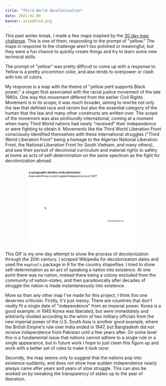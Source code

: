 ```yaml
---
title: "Third World decolonization"
date: 2021-01-09
banner: assembled.png
---
```


This past winter break, I made a few maps inspired by the [30 day map challenge](https://github.com/tjukanovt/30DayMapChallenge). This is one of them, responding to the prompt of "yellow." The maps in response to the challenge aren't too polished or meaningful, but they were a fun chance to quickly create things and try to learn some new technical skills. 

The prompt of "yellow" was pretty difficult to come up with a response to. Yellow is a pretty uncommon color, and also tends to overpower or clash with lots of colors. 

My response is a map with the theme of "yellow peril supports Black power," a slogan first associated with the racial justice movement of the late 1960s. One way this movement differed from the earlier Civil Rights Movement is in its scope; it was much broader, aiming to rewrite not only the law that defined race and racism but also the essential category of the human that the law and many other constructs are written over. The scope of the movement was also profoundly international, coming at a moment when many Third World nations had newly "received" their independence or were fighting to obtain it. Movements like the Third World Liberation Front consciously identified themselves with these international struggles ("Third World Liberation Front" being a homage to the Algerian National Liberation Front, the National Liberation Front for South Vietnam, and many others), and saw their pursuit of decolonial curriculum and material rights to safety at home as acts of self-determination on the same spectrum as the fight for decolonization abroad.

<img src= "assembled.gif" alt="GIF of liberation dates of Asian and African countries." style="width: 70%; position: relative; left: 50%; transform: translate(-50%, 0)"/>


This GIF is my one-day attempt to show the process of decolonization through the 20th century. I scraped Wikipedia for decolonization dates and used the `maptools` package in R for the country shapefiles. I tried to show self-determination as an act of speaking a nation into existence. At one point there was no nation, instead there being a colony excluded from the community of nation-states, and then paradoxically after decades of struggle the nation is made instantaneously into existence. 

More so than any other map I've made for this project, I think this one deserves criticism. Firstly, it's just messy. There are countries that don't neatly fit a single date of "independence" from an imperial power. Korea is a good example: in 1945 Korea was liberated, but were immediately  and arbitrarily divided according to the whim of two military officials from the new imperial power of the U.S. South Asia is another good example, where the British Empire's rule over India ended in 1947, but Bangladesh did not receive independence from Pakistan until a few years after. On some level this is a fundamental issue that nations cannot adhere to a single rule or a single appearance, but in future work I hope to just clean this figure up and work with a better set of rules to make it look nicer. 

Secondly, the map seems only to suggest that the nations pop into existence suddenly, and does not show how sudden independence nearly always came after years and years of slow struggle. This can also be worked on by tweaking the transparency of states up to the year of liberation. 
